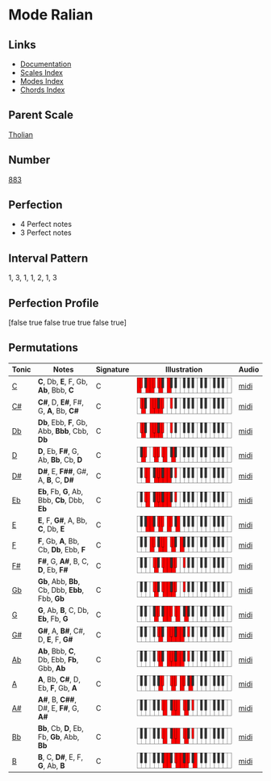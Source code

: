 # Mode Ralian

## Links

- [Documentation](index.md)
- [Scales Index](Scales.md)
- [Modes Index](Modes.md)
- [Chords Index](Chords.md)

## Parent Scale

[Tholian](ScaleTholian.md)

## Number

[883](https://ianring.com/musictheory/scales/883)

## Perfection

- 4 Perfect notes
- 3 Perfect notes

## Interval Pattern

1, 3, 1, 1, 2, 1, 3

## Perfection Profile

[false true false true true false true]

## Permutations

| Tonic | Notes | Signature | Illustration | Audio |
|-------|-------|-----------|--------------|-------|
| [C](ModeCNaturalRalian.md) | **C**, Db, **E**, F, Gb, **Ab**, Bbb, **C** | C | ![CNaturalRalian](ModeCNaturalRalian.png) | [midi](https://github.com/edipermadi/music/blob/main/docs/ModeCNaturalRalian.mid?raw=true) |
| [C#](ModeCSharpRalian.md) | **C#**, D, **E#**, F#, G, **A**, Bb, **C#** | C | ![CSharpRalian](ModeCSharpRalian.png) | [midi](https://github.com/edipermadi/music/blob/main/docs/ModeCSharpRalian.mid?raw=true) |
| [Db](ModeDFlatRalian.md) | **Db**, Ebb, **F**, Gb, Abb, **Bbb**, Cbb, **Db** | C | ![DFlatRalian](ModeDFlatRalian.png) | [midi](https://github.com/edipermadi/music/blob/main/docs/ModeDFlatRalian.mid?raw=true) |
| [D](ModeDNaturalRalian.md) | **D**, Eb, **F#**, G, Ab, **Bb**, Cb, **D** | C | ![DNaturalRalian](ModeDNaturalRalian.png) | [midi](https://github.com/edipermadi/music/blob/main/docs/ModeDNaturalRalian.mid?raw=true) |
| [D#](ModeDSharpRalian.md) | **D#**, E, **F##**, G#, A, **B**, C, **D#** | C | ![DSharpRalian](ModeDSharpRalian.png) | [midi](https://github.com/edipermadi/music/blob/main/docs/ModeDSharpRalian.mid?raw=true) |
| [Eb](ModeEFlatRalian.md) | **Eb**, Fb, **G**, Ab, Bbb, **Cb**, Dbb, **Eb** | C | ![EFlatRalian](ModeEFlatRalian.png) | [midi](https://github.com/edipermadi/music/blob/main/docs/ModeEFlatRalian.mid?raw=true) |
| [E](ModeENaturalRalian.md) | **E**, F, **G#**, A, Bb, **C**, Db, **E** | C | ![ENaturalRalian](ModeENaturalRalian.png) | [midi](https://github.com/edipermadi/music/blob/main/docs/ModeENaturalRalian.mid?raw=true) |
| [F](ModeFNaturalRalian.md) | **F**, Gb, **A**, Bb, Cb, **Db**, Ebb, **F** | C | ![FNaturalRalian](ModeFNaturalRalian.png) | [midi](https://github.com/edipermadi/music/blob/main/docs/ModeFNaturalRalian.mid?raw=true) |
| [F#](ModeFSharpRalian.md) | **F#**, G, **A#**, B, C, **D**, Eb, **F#** | C | ![FSharpRalian](ModeFSharpRalian.png) | [midi](https://github.com/edipermadi/music/blob/main/docs/ModeFSharpRalian.mid?raw=true) |
| [Gb](ModeGFlatRalian.md) | **Gb**, Abb, **Bb**, Cb, Dbb, **Ebb**, Fbb, **Gb** | C | ![GFlatRalian](ModeGFlatRalian.png) | [midi](https://github.com/edipermadi/music/blob/main/docs/ModeGFlatRalian.mid?raw=true) |
| [G](ModeGNaturalRalian.md) | **G**, Ab, **B**, C, Db, **Eb**, Fb, **G** | C | ![GNaturalRalian](ModeGNaturalRalian.png) | [midi](https://github.com/edipermadi/music/blob/main/docs/ModeGNaturalRalian.mid?raw=true) |
| [G#](ModeGSharpRalian.md) | **G#**, A, **B#**, C#, D, **E**, F, **G#** | C | ![GSharpRalian](ModeGSharpRalian.png) | [midi](https://github.com/edipermadi/music/blob/main/docs/ModeGSharpRalian.mid?raw=true) |
| [Ab](ModeAFlatRalian.md) | **Ab**, Bbb, **C**, Db, Ebb, **Fb**, Gbb, **Ab** | C | ![AFlatRalian](ModeAFlatRalian.png) | [midi](https://github.com/edipermadi/music/blob/main/docs/ModeAFlatRalian.mid?raw=true) |
| [A](ModeANaturalRalian.md) | **A**, Bb, **C#**, D, Eb, **F**, Gb, **A** | C | ![ANaturalRalian](ModeANaturalRalian.png) | [midi](https://github.com/edipermadi/music/blob/main/docs/ModeANaturalRalian.mid?raw=true) |
| [A#](ModeASharpRalian.md) | **A#**, B, **C##**, D#, E, **F#**, G, **A#** | C | ![ASharpRalian](ModeASharpRalian.png) | [midi](https://github.com/edipermadi/music/blob/main/docs/ModeASharpRalian.mid?raw=true) |
| [Bb](ModeBFlatRalian.md) | **Bb**, Cb, **D**, Eb, Fb, **Gb**, Abb, **Bb** | C | ![BFlatRalian](ModeBFlatRalian.png) | [midi](https://github.com/edipermadi/music/blob/main/docs/ModeBFlatRalian.mid?raw=true) |
| [B](ModeBNaturalRalian.md) | **B**, C, **D#**, E, F, **G**, Ab, **B** | C | ![BNaturalRalian](ModeBNaturalRalian.png) | [midi](https://github.com/edipermadi/music/blob/main/docs/ModeBNaturalRalian.mid?raw=true) |
